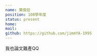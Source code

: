 ```yaml
---
name: 葉俊廷
position: 108學年度
status: present
home:
mail:
github: https://github.com/jimmYA-1995
---
```

我也論文難產QQ